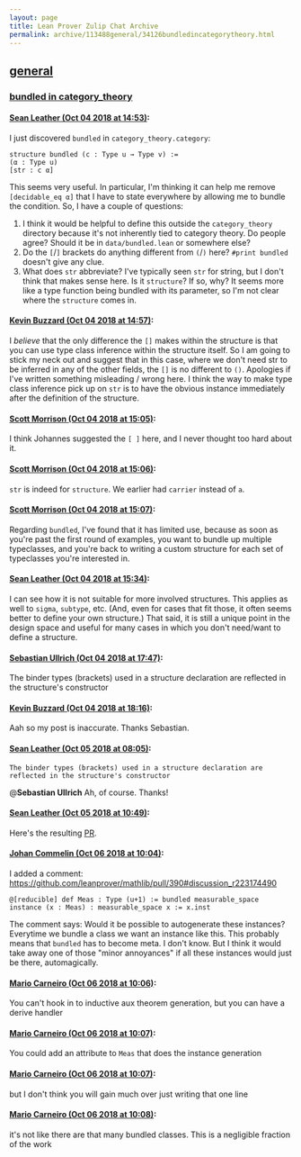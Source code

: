 ```yaml
---
layout: page
title: Lean Prover Zulip Chat Archive 
permalink: archive/113488general/34126bundledincategorytheory.html
---
```


## [general](index.html)
### [bundled in category_theory](34126bundledincategorytheory.html)

#### [Sean Leather (Oct 04 2018 at 14:53)](https://leanprover.zulipchat.com/#narrow/stream/113488-general/topic/bundled%20in%20category_theory/near/135174961):
I just discovered `bundled` in `category_theory.category`:

```lean
structure bundled (c : Type u → Type v) :=
(α : Type u)
[str : c α]
```

This seems very useful. In particular, I'm thinking it can help me remove `[decidable_eq α]` that I have to state everywhere by allowing me to bundle the condition. So, I have a couple of questions:

1. I think it would be helpful to define this outside the `category_theory` directory because it's not inherently tied to category theory. Do people agree? Should it be in `data/bundled.lean` or somewhere else?
2. Do the `[`/`]` brackets do anything different from `(`/`)` here? `#print bundled` doesn't give any clue.
3. What does `str` abbreviate? I've typically seen `str` for string, but I don't think that makes sense here. Is it `structure`? If so, why? It seems more like a type function being bundled with its parameter, so I'm not clear where the `structure` comes in.

#### [Kevin Buzzard (Oct 04 2018 at 14:57)](https://leanprover.zulipchat.com/#narrow/stream/113488-general/topic/bundled%20in%20category_theory/near/135175752):
I *believe* that the only difference the `[]` makes within the structure is that you can use type class inference within the structure itself. So I am going to stick my neck out and suggest that in this case, where we don't need str to be inferred in any of the other fields, the `[]` is no different to `()`. Apologies if I've written something misleading / wrong here. I think the way to make type class inference pick up on `str` is to have the obvious instance immediately after the definition of the structure.

#### [Scott Morrison (Oct 04 2018 at 15:05)](https://leanprover.zulipchat.com/#narrow/stream/113488-general/topic/bundled%20in%20category_theory/near/135177519):
I think Johannes suggested the `[ ]` here, and I never thought too hard about it.

#### [Scott Morrison (Oct 04 2018 at 15:06)](https://leanprover.zulipchat.com/#narrow/stream/113488-general/topic/bundled%20in%20category_theory/near/135177627):
`str` is indeed for `structure`. We earlier had `carrier` instead of `a`.

#### [Scott Morrison (Oct 04 2018 at 15:07)](https://leanprover.zulipchat.com/#narrow/stream/113488-general/topic/bundled%20in%20category_theory/near/135177784):
Regarding `bundled`, I've found that it has limited use, because as soon as you're past the first round of examples, you want to bundle up multiple typeclasses, and you're back to writing a custom structure for each set of typeclasses you're interested in.

#### [Sean Leather (Oct 04 2018 at 15:34)](https://leanprover.zulipchat.com/#narrow/stream/113488-general/topic/bundled%20in%20category_theory/near/135183550):
I can see how it is not suitable for more involved structures. This applies as well to `sigma`, `subtype`, etc. (And, even for cases that fit those, it often seems better to define your own structure.) That said, it is still a unique point in the design space and useful for many cases in which you don't need/want to define a structure.

#### [Sebastian Ullrich (Oct 04 2018 at 17:47)](https://leanprover.zulipchat.com/#narrow/stream/113488-general/topic/bundled%20in%20category_theory/near/135197885):
The binder types (brackets) used in a structure declaration are reflected in the structure's constructor

#### [Kevin Buzzard (Oct 04 2018 at 18:16)](https://leanprover.zulipchat.com/#narrow/stream/113488-general/topic/bundled%20in%20category_theory/near/135199650):
Aah so my post is inaccurate. Thanks Sebastian.

#### [Sean Leather (Oct 05 2018 at 08:05)](https://leanprover.zulipchat.com/#narrow/stream/113488-general/topic/bundled%20in%20category_theory/near/135236416):
```quote
The binder types (brackets) used in a structure declaration are reflected in the structure's constructor
```
@**Sebastian Ullrich** Ah, of course. Thanks!

#### [Sean Leather (Oct 05 2018 at 10:49)](https://leanprover.zulipchat.com/#narrow/stream/113488-general/topic/bundled%20in%20category_theory/near/135242468):
Here's the resulting [PR](https://github.com/leanprover/mathlib/pull/390).

#### [Johan Commelin (Oct 06 2018 at 10:04)](https://leanprover.zulipchat.com/#narrow/stream/113488-general/topic/bundled%20in%20category_theory/near/135303706):
I added a comment: https://github.com/leanprover/mathlib/pull/390#discussion_r223174490
```lean
@[reducible] def Meas : Type (u+1) := bundled measurable_space
instance (x : Meas) : measurable_space x := x.inst
```
The comment says:
Would it be possible to autogenerate these instances? Everytime we bundle a class we want an instance like this. This probably means that `bundled` has to become meta. I don't know. But I think it would take away one of those "minor annoyances" if all these instances would just be there, automagically.

#### [Mario Carneiro (Oct 06 2018 at 10:06)](https://leanprover.zulipchat.com/#narrow/stream/113488-general/topic/bundled%20in%20category_theory/near/135303758):
You can't hook in to inductive aux theorem generation, but you can have a derive handler

#### [Mario Carneiro (Oct 06 2018 at 10:07)](https://leanprover.zulipchat.com/#narrow/stream/113488-general/topic/bundled%20in%20category_theory/near/135303764):
You could add an attribute to `Meas` that does the instance generation

#### [Mario Carneiro (Oct 06 2018 at 10:07)](https://leanprover.zulipchat.com/#narrow/stream/113488-general/topic/bundled%20in%20category_theory/near/135303766):
but I don't think you will gain much over just writing that one line

#### [Mario Carneiro (Oct 06 2018 at 10:08)](https://leanprover.zulipchat.com/#narrow/stream/113488-general/topic/bundled%20in%20category_theory/near/135303809):
it's not like there are that many bundled classes. This is a negligible fraction of the work

